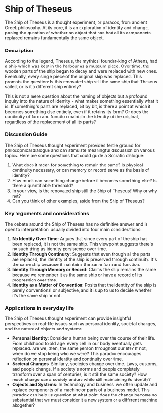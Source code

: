 # Ship of Theseus

The Ship of Theseus is a thought experiment, or paradox, from ancient Greek philosophy. At its core, it is an exploration of identity and change, posing the question of whether an object that has had all its components replaced remains fundamentally the same object.

### Description

According to the legend, Theseus, the mythical founder-king of Athens, had a ship which was kept in the harbour as a museum piece. Over time, the wooden parts of the ship began to decay and were replaced with new ones. Eventually, every single piece of the original ship was replaced. This prompts the question: Is this renovated ship still the same ship that Theseus sailed, or is it a different ship entirely?

This is not a mere question about the naming of objects but a profound inquiry into the nature of identity - what makes something essentially what it is. If something's parts are replaced, bit by bit, is there a point at which it becomes something else entirely, even if it retains its form? Or does the continuity of form and function maintain the identity of the original, regardless of the replacement of all its parts?

### Discussion Guide

The Ship of Theseus thought experiment provides fertile ground for philosophical dialogue and can stimulate meaningful discussion on various topics. Here are some questions that could guide a Socratic dialogue:

1. What does it mean for something to remain the same? Is physical continuity necessary, or can memory or record serve as the basis of identity?
2. How much can something change before it becomes something else? Is there a quantifiable threshold?
3. In your view, is the renovated ship still the Ship of Theseus? Why or why not?
4. Can you think of other examples, aside from the Ship of Theseus?

### Key arguments and considerations

The debate around the Ship of Theseus has no definitive answer and is open to interpretation, usually divided into four main considerations:

1. **No Identity Over Time**: Argues that since every part of the ship has been replaced, it is not the same ship. This viewpoint suggests there's no such thing as identity persistence over time.
2. **Identity Through Continuity**: Suggests that even though all the parts are replaced, the identity of the ship is preserved through continuity. It's the same ship because it maintains the same form and function.
3. **Identity Through Memory or Record**: Claims the ship remains the same because we remember it as the same ship or have a record of its progression over time.
4. **Identity as a Matter of Convention**: Posits that the identity of the ship is purely conventional or subjective, and it is up to us to decide whether it's the same ship or not.

### Applications in everyday life

The Ship of Theseus thought experiment can provide insightful perspectives on real-life issues such as personal identity, societal changes, and the nature of objects and systems.

* **Personal Identity**: Consider a human being over the course of their life. From childhood to old age, every cell in our body eventually gets replaced. Are we, then, the same person throughout our life? If not, when do we stop being who we were? This paradox encourages reflection on personal identity and continuity over time.
* **Societal Changes**: Similarly, societies change over time. Laws, customs, and people change. If a society's norms and people completely transform over a span of centuries, is it still the same society? How much change can a society endure while still maintaining its identity?
* **Objects and Systems**: In technology and business, we often update and replace components of a machine or parts of a business model. This paradox can help us question at what point does the change become so substantial that we must consider it a new system or a different machine altogether?
